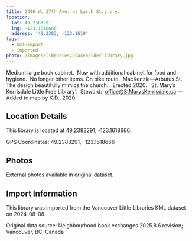```yaml
---
title: 2490 W. 37th Ave. at Larch St.; s.e.
location:
  lat: 49.2383291
  lng: -123.1618666
  address: '49.2383, -123.1619'
tags:
  - kml-import
  - imported
photo: /images/libraries/placeholder-library.jpg
---
```

Medium large book cabinet.  
Now with additional cabinet for food and hygiene.  No longer other items.
On bike route.  MacKenzie—Arbutus St.
The design beautifully mimics the church.  
Erected 2020.  
St. Mary’s Kerrisdale Little Free Library'.  Steward:  office@StMarysKerrisdale.ca
—Added to map by K.D., 2020.

 

## Location Details

This library is located at [49.2383291, -123.1618666](https://www.google.com/maps?q=49.2383291,-123.1618666).

GPS Coordinates: 49.2383291, -123.1618666

## Photos

External photos available in original dataset.

## Import Information

This library was imported from the Vancouver Little Libraries KML dataset on 2024-08-08.

Original data source: Neighbourhood book exchanges 2025.8.6.revision; Vancouver, BC, Canada
